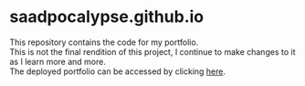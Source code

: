 # saadpocalypse.github.io

This repository contains the code for my portfolio.<br>
This is not the final rendition of this project, I continue to make changes to it as I learn more and more. <br>
The deployed portfolio can be accessed by clicking [here](saadpocalypse.github.io).
